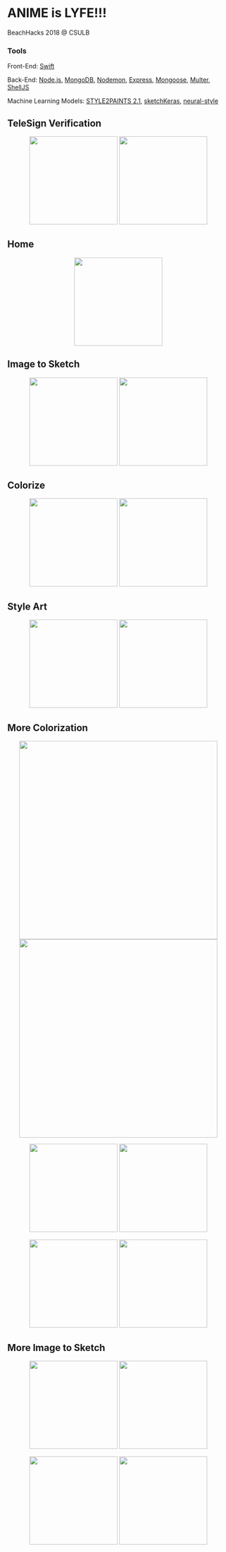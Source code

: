 # ANIME is LYFE!!!
BeachHacks 2018 @ CSULB

### Tools

Front-End: [Swift](https://developer.apple.com/swift/)

Back-End: [Node.js](), [MongoDB](https://www.mongodb.com/), [Nodemon](https://github.com/remy/nodemon), [Express](https://expressjs.com/), [Mongoose](http://mongoosejs.com/), [Multer](https://github.com/expressjs/multer), [ShellJS](https://github.com/shelljs/shelljs)

Machine Learning Models: [STYLE2PAINTS 2.1](https://github.com/lllyasviel/style2paints), [sketchKeras](https://github.com/lllyasviel/sketchKeras), [neural-style](https://github.com/jcjohnson/neural-style)

## TeleSign Verification

<p align="center">
  <img src="https://github.com/ZhipengMei/Animei_AI/blob/master/img/screenshot/0.png" width="200">
  <img src="https://github.com/ZhipengMei/Animei_AI/blob/master/img/screenshot/00.png" width="200">
</p>

## Home

<p align="center">
  <img src="https://github.com/ZhipengMei/Animei_AI/blob/master/img/screenshot/1.png" width="200">
</p>


## Image to Sketch

<p align="center">
  <img src="https://github.com/ZhipengMei/Animei_AI/blob/master/img/screenshot/2.png" width="200">
  <img src="https://github.com/ZhipengMei/Animei_AI/blob/master/img/screenshot/3.png" width="200">
</p>

## Colorize

<p align="center">
  <img src="https://github.com/ZhipengMei/Animei_AI/blob/master/img/screenshot/4.png" width="200">
  <img src="https://github.com/ZhipengMei/Animei_AI/blob/master/img/screenshot/5.png" width="200">
</p>

## Style Art

<p align="center">
  <img src="https://github.com/ZhipengMei/Animei_AI/blob/master/img/screenshot/6.png" width="200">
  <img src="https://github.com/ZhipengMei/Animei_AI/blob/master/img/screenshot/7.png" width="200">
</p>


## More Colorization

<p align="center">
  <img src="https://github.com/ZhipengMei/Animei_AI/blob/master/img/output/11.png" width="450">
  <img src="https://github.com/ZhipengMei/Animei_AI/blob/master/img/output/111.jpg" width="450">
</p>

<p align="center">
  <img src="https://github.com/ZhipengMei/Animei_AI/blob/master/img/output/22.jpg" width="200">
  <img src="https://github.com/ZhipengMei/Animei_AI/blob/master/img/output/222.jpg" width="200">
</p>

<p align="center">
  <img src="https://github.com/ZhipengMei/Animei_AI/blob/master/img/output/33.jpg" width="200">
  <img src="https://github.com/ZhipengMei/Animei_AI/blob/master/img/output/333.jpg" width="200">
</p>

## More Image to Sketch

<p align="center">
  <img src="https://github.com/ZhipengMei/Animei_AI/blob/master/img/output/55.jpg" width="200">
  <img src="https://github.com/ZhipengMei/Animei_AI/blob/master/img/output/555.jpg" width="200">
</p>

<p align="center">
  <img src="https://github.com/ZhipengMei/Animei_AI/blob/master/img/output/66.jpg" width="200">
  <img src="https://github.com/ZhipengMei/Animei_AI/blob/master/img/output/666.jpg" width="200">
</p>


